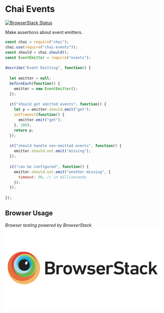 # Chai Events

[![BrowserStack Status](https://www.browserstack.com/automate/badge.svg?badge_key=dHZBczZFaDMraUtrcnNNSTZzVHpRN056ZzU1VHZoclI2S3R6OFRkRGpBYz0tLWcwWndCVUFlTW1jQTlLWjBqc0ZwdVE9PQ==--9ca2d6648ca4fcb5a1bb63e255daf0c6dc46d18c)](https://www.browserstack.com/automate/public-build/dHZBczZFaDMraUtrcnNNSTZzVHpRN056ZzU1VHZoclI2S3R6OFRkRGpBYz0tLWcwWndCVUFlTW1jQTlLWjBqc0ZwdVE9PQ==--9ca2d6648ca4fcb5a1bb63e255daf0c6dc46d18c)

Make assertions about event emitters.

```js
const chai = require("chai");
chai.use(require("chai-events"));
const should = chai.should();
const EventEmitter = require("events");

describe("Event Emitting", function() {

  let emitter = null;
  beforeEach(function() {
    emitter = new EventEmitter();
  });

  it("should get emitted events", function() {
    let p = emitter.should.emit("get");
    setTimeout(function() {
      emitter.emit("get");
    }, 200);
    return p;
  });

  it("should handle non-emitted events", function() {
    emitter.should.not.emit("missing");
  });

  it("can be configured", function() {
    emitter.should.not.emit("another missing", {
      timeout: 50, // in milliseconds
    });
  });

});
```

## Browser Usage

*Browser testing powered by BrowserStack*  
[![BrowserStack](/docs/img/browserstack-logo-600x315.png)](https://www.browserstack.com)
